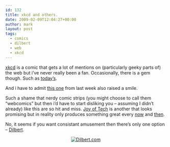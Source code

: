 ```yaml
---
id: 132
title: xkcd and others.
date: 2009-02-09T12:04:27+00:00
author: mark
layout: post
tags:
  - comics
  - dilbert
  - web
  - xkcd
---
```

[xkcd](http://xkcd.com/) is a comic that gets a lot of mentions on (particularly geeky parts of) the web but i&#8217;ve never really been a fan. Occasionally, there is a gem though. Such as [today&#8217;s](http://xkcd.com/541/).

And i have to admit [this one](http://xkcd.com/538/) from last week also raised a smile.

Such a shame that nerdy comic strips (you might choose to call them &#8220;webcomics&#8221; but then i&#8217;d have to start disliking you &#8211; assuming I didn&#8217;t already) like this are so hit and miss. [Joy of Tech](http://www.geekculture.com/joyoftech/) is another that looks promising but in reality only produces something great every [now](http://www.geekculture.com/joyoftech/joyarchives/669.html) and [then](http://www.geekculture.com/joyoftech/joyarchives/734.html).

No, it seems if you want consistant amusement then there&#8217;s only one option &#8211; [Dilbert](http://www.dilbert.com/strips).

<p style="text-align: center;">
  <a title="Dilbert.com" href="http://dilbert.com/strips/comic/2009-01-18/"><img src="http://dilbert.com/dyn/str_strip/000000000/00000000/0000000/000000/30000/8000/500/38519/38519.strip.sunday.gif" border="0" alt="Dilbert.com" /></a>
</p>